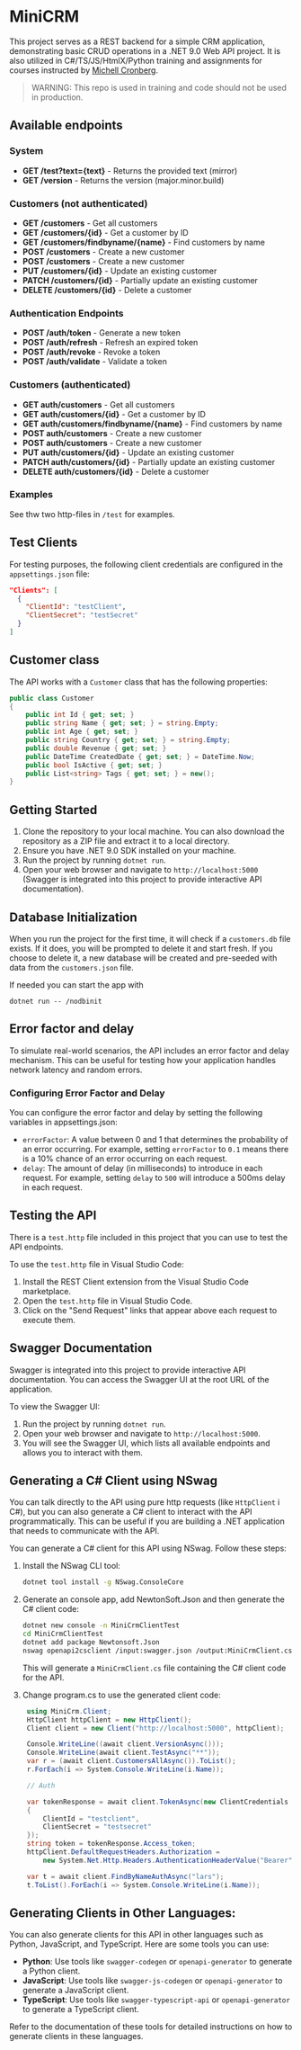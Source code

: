 # MiniCRM

This project serves as a REST backend for a simple CRM application, demonstrating basic CRUD operations in a .NET 9.0 Web API project. It is also utilized in C#/TS/JS/HtmlX/Python training and assignments for courses instructed by [Michell Cronberg](https://mcronberg.github.io/bogenomcsharp/diverse/ommichell.html).

> WARNING: This repo is used in training and code should not be used in production.

## Available endpoints

### System

- **GET /test?text={text}** - Returns the provided text (mirror)
- **GET /version** - Returns the version (major.minor.build)

### Customers (not authenticated)

- **GET /customers** - Get all customers
- **GET /customers/{id}** - Get a customer by ID
- **GET /customers/findbyname/{name}** - Find customers by name
- **POST /customers** - Create a new customer
- **POST /customers** - Create a new customer
- **PUT /customers/{id}** - Update an existing customer
- **PATCH /customers/{id}** - Partially update an existing customer
- **DELETE /customers/{id}** - Delete a customer

### Authentication Endpoints

- **POST /auth/token** - Generate a new token
- **POST /auth/refresh** - Refresh an expired token
- **POST /auth/revoke** - Revoke a token
- **POST /auth/validate** - Validate a token

### Customers (authenticated)

- **GET auth/customers** - Get all customers
- **GET auth/customers/{id}** - Get a customer by ID
- **GET auth/customers/findbyname/{name}** - Find customers by name
- **POST auth/customers** - Create a new customer
- **POST auth/customers** - Create a new customer
- **PUT auth/customers/{id}** - Update an existing customer
- **PATCH auth/customers/{id}** - Partially update an existing customer
- **DELETE auth/customers/{id}** - Delete a customer

### Examples

See thw two http-files in `/test` for examples.

## Test Clients

For testing purposes, the following client credentials are configured in the `appsettings.json` file:

```json
"Clients": [
  {
    "ClientId": "testClient",
    "ClientSecret": "testSecret"
  }
]
```

## Customer class

The API works with a `Customer` class that has the following properties:

```csharp
public class Customer
{
    public int Id { get; set; }
    public string Name { get; set; } = string.Empty;
    public int Age { get; set; }
    public string Country { get; set; } = string.Empty;
    public double Revenue { get; set; }
    public DateTime CreatedDate { get; set; } = DateTime.Now;
    public bool IsActive { get; set; }
    public List<string> Tags { get; set; } = new();
}
```

## Getting Started

1. Clone the repository to your local machine. You can also download the repository as a ZIP file and extract it to a local directory.
2. Ensure you have .NET 9.0 SDK installed on your machine.
3. Run the project by running `dotnet run`.
4. Open your web browser and navigate to `http://localhost:5000` (Swagger is integrated into this project to provide interactive API documentation).

## Database Initialization

When you run the project for the first time, it will check if a `customers.db` file exists. If it does, you will be prompted to delete it and start fresh. If you choose to delete it, a new database will be created and pre-seeded with data from the `customers.json` file.

If needed you can start the app with

 ```
 dotnet run -- /nodbinit
 ``` 

## Error factor and delay

To simulate real-world scenarios, the API includes an error factor and delay mechanism. This can be useful for testing how your application handles network latency and random errors.

### Configuring Error Factor and Delay

You can configure the error factor and delay by setting the following variables in appsettings.json:

- `errorFactor`: A value between 0 and 1 that determines the probability of an error occurring. For example, setting `errorFactor` to `0.1` means there is a 10% chance of an error occurring on each request.
- `delay`: The amount of delay (in milliseconds) to introduce in each request. For example, setting `delay` to `500` will introduce a 500ms delay in each request.

## Testing the API

There is a `test.http` file included in this project that you can use to test the API endpoints.

To use the `test.http` file in Visual Studio Code:
1. Install the REST Client extension from the Visual Studio Code marketplace.
2. Open the `test.http` file in Visual Studio Code.
3. Click on the "Send Request" links that appear above each request to execute them.

## Swagger Documentation

Swagger is integrated into this project to provide interactive API documentation. You can access the Swagger UI at the root URL of the application.

To view the Swagger UI:
1. Run the project by running `dotnet run`.
2. Open your web browser and navigate to `http://localhost:5000`.
3. You will see the Swagger UI, which lists all available endpoints and allows you to interact with them.

## Generating a C# Client using NSwag

You can talk directly to the API using pure http requests (like `HttpClient` i C#), but you can also generate a C# client to interact with the API programmatically. This can be useful if you are building a .NET application that needs to communicate with the API.

You can generate a C# client for this API using NSwag. Follow these steps:

1. Install the NSwag CLI tool:
   ```sh
   dotnet tool install -g NSwag.ConsoleCore
   ```

2. Generate an console app, add NewtonSoft.Json and then generate the C# client code:
   ```sh
   dotnet new console -n MiniCrmClientTest
   cd MiniCrmClientTest
   dotnet add package Newtonsoft.Json 
   nswag openapi2csclient /input:swagger.json /output:MiniCrmClient.cs /namespace:MiniCrmClient
   ```
   This will generate a `MiniCrmClient.cs` file containing the C# client code for the API.

3. Change program.cs to use the generated client code:
   ```csharp
    using MiniCrm.Client;
    HttpClient httpClient = new HttpClient();
    Client client = new Client("http://localhost:5000", httpClient);

    Console.WriteLine((await client.VersionAsync()));
    Console.WriteLine(await client.TestAsync("**"));
    var r = (await client.CustomersAllAsync()).ToList();
    r.ForEach(i => System.Console.WriteLine(i.Name));

    // Auth

    var tokenResponse = await client.TokenAsync(new ClientCredentials
    {
        ClientId = "testclient",
        ClientSecret = "testsecret"
    });
    string token = tokenResponse.Access_token;
    httpClient.DefaultRequestHeaders.Authorization =
        new System.Net.Http.Headers.AuthenticationHeaderValue("Bearer", token);

    var t = await client.FindByNameAuthAsync("lars");
    t.ToList().ForEach(i => System.Console.WriteLine(i.Name));
   ```
## Generating Clients in Other Languages:

You can also generate clients for this API in other languages such as Python, JavaScript, and TypeScript. Here are some tools you can use:

- **Python**: Use tools like `swagger-codegen` or `openapi-generator` to generate a Python client.
- **JavaScript**: Use tools like `swagger-js-codegen` or `openapi-generator` to generate a JavaScript client.
- **TypeScript**: Use tools like `swagger-typescript-api` or `openapi-generator` to generate a TypeScript client.

Refer to the documentation of these tools for detailed instructions on how to generate clients in these languages.
